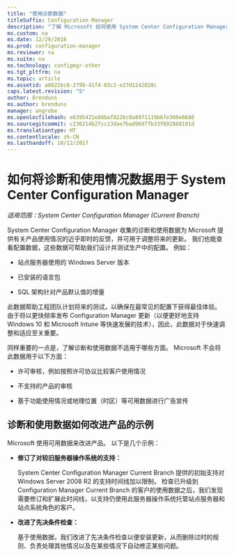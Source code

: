 ```yaml
---
title: "使用诊断数据"
titleSuffix: Configuration Manager
description: "了解 Microsoft 如何使用 System Center Configuration Manager 收集的诊断和使用情况数据。"
ms.custom: na
ms.date: 12/29/2016
ms.prod: configuration-manager
ms.reviewer: na
ms.suite: na
ms.technology: configmgr-other
ms.tgt_pltfrm: na
ms.topic: article
ms.assetid: a8021bc8-2799-41f4-83c2-e27d1242028c
caps.latest.revision: "5"
author: Brenduns
ms.author: brenduns
manager: angrobe
ms.openlocfilehash: e6395421e88baf822bc0a8971119b6fe360e6680
ms.sourcegitcommit: c236214b2fcc13dae7bad96d7fb33f692868191d
ms.translationtype: HT
ms.contentlocale: zh-CN
ms.lasthandoff: 10/12/2017
---
```

# <a name="how-diagnostics-and-usage-data-is-used-for-system-center-configuration-manager"></a>如何将诊断和使用情况数据用于 System Center Configuration Manager

*适用范围：System Center Configuration Manager (Current Branch)*

System Center Configuration Manager 收集的诊断和使用数据为 Microsoft 提供有关产品使用情况的近乎即时的反馈，并可用于调整将来的更新。 我们也能查看配置数据，这些数据可帮助我们设计并测试生产中的配置。 例如：  

-   站点服务器使用的 Windows Server 版本  

-   已安装的语言包  

-   SQL 架构针对产品默认值的增量  

此数据帮助工程团队计划将来的测试，以确保在最常见的配置下获得最佳体验。 由于将以更快频率发布 Configuration Manager 更新（以便更好地支持 Windows 10 和 Microsoft Intune 等快速发展的技术），因此，此数据对于快速调整和适应至关重要。  

同样重要的一点是，了解诊断和使用数据不适用于哪些方面。 Microsoft 不会将此数据用于以下方面：  

-   许可审核，例如按照许可协议比较客户使用情况  

-   不支持的产品的审核  

-   基于功能使用情况或地理位置（时区）等可用数据进行广告宣传  

##  <a name="bkmk_improve"></a> 诊断和使用数据如何改进产品的示例  
Microsoft 使用可用数据来改进产品。 以下是几个示例：  

-   **修订了对较旧服务器操作系统的支持：**  

     System Center Configuration Manager Current Branch 提供的初始支持对 Windows Server 2008 R2 的支持时间线加以限制。 检查已升级到 Configuration Manager Current Branch 的客户的使用数据之后，我们发现需要修订和扩展此时间线，以支持仍使用此服务器操作系统托管站点服务器和站点系统角色的客户。  

-   **改进了先决条件检查：**  

     基于使用数据，我们改进了先决条件检查以便安装更新，从而删除过时的规则、负责处理其他情况以及在某些情况下自动修正某些问题。  
